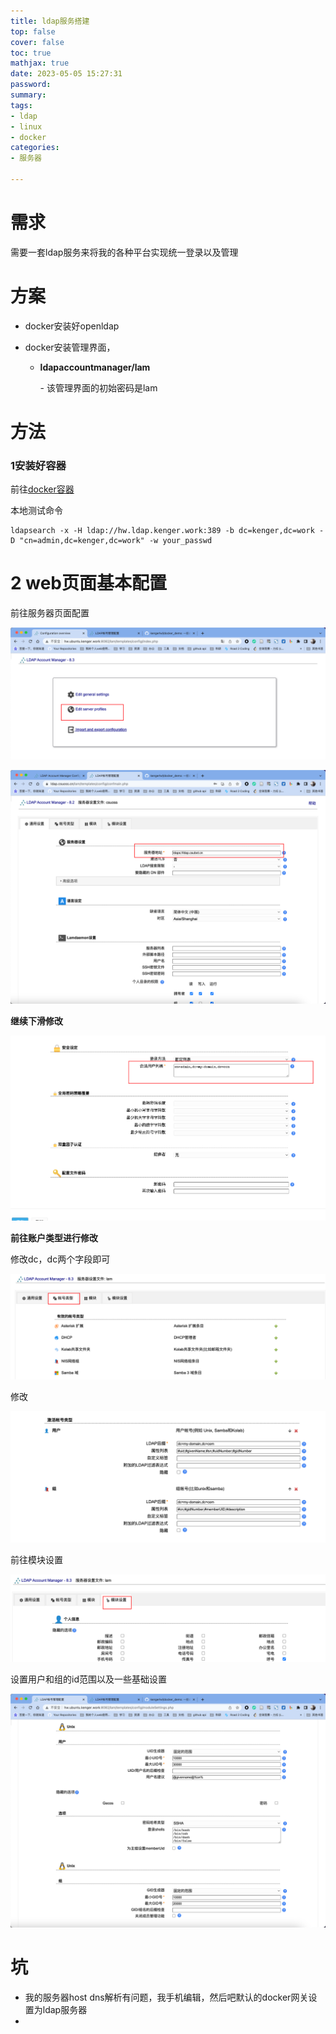 ```yaml
---
title: ldap服务搭建
top: false
cover: false
toc: true
mathjax: true
date: 2023-05-05 15:27:31
password:
summary:
tags:
- ldap
- linux
- docker
categories:
- 服务器

---
```


# 需求

需要一套ldap服务来将我的各种平台实现统一登录以及管理



# 方案

- docker安装好openldap

- docker安装管理界面，

  - **ldapaccountmanager/lam**

    \- 该管理界面的初始密码是lam



# 方法

### 1安装好容器

前往[docker容器](https://github.com/kengerlwl/docker_demo)





本地测试命令

```
ldapsearch -x -H ldap://hw.ldap.kenger.work:389 -b dc=kenger,dc=work -D "cn=admin,dc=kenger,dc=work" -w your_passwd
```







# 2 web页面基本配置



前往服务器页面配置

![refs/heads/master/image-20230626233101033](https://raw.githubusercontent.com/kengerlwl/kengerlwl.github.io/refs/heads/master/image/50413a0d020bf2ec31e1ff8e5c463589/59bd63e7605b973abe66b1209401a73b.png)





![refs/heads/master/image-20230626233035756](https://raw.githubusercontent.com/kengerlwl/kengerlwl.github.io/refs/heads/master/image/50413a0d020bf2ec31e1ff8e5c463589/680fc6ee17c166b4ae3cc1a6e7e0b95c.png)

**继续下滑修改**

![refs/heads/master/image-20230626233156075](https://raw.githubusercontent.com/kengerlwl/kengerlwl.github.io/refs/heads/master/image/50413a0d020bf2ec31e1ff8e5c463589/cce3cbf73acd1999e7e683af1c832d17.png)



**前往账户类型进行修改**

修改dc，dc两个字段即可

![refs/heads/master/image-20230626233247131](https://raw.githubusercontent.com/kengerlwl/kengerlwl.github.io/refs/heads/master/image/50413a0d020bf2ec31e1ff8e5c463589/da9873c4ec0a5deadba86089ddfd7bfb.png)



修改

![refs/heads/master/image-20230626233303282](https://raw.githubusercontent.com/kengerlwl/kengerlwl.github.io/refs/heads/master/image/50413a0d020bf2ec31e1ff8e5c463589/49bd92d30799062fa3aa8be295ce8a51.png)



前往模块设置

![refs/heads/master/image-20230626233330414](https://raw.githubusercontent.com/kengerlwl/kengerlwl.github.io/refs/heads/master/image/50413a0d020bf2ec31e1ff8e5c463589/ed21d419b0228617b3db884c98460e22.png)

设置用户和组的id范围以及一些基础设置

![refs/heads/master/image-20230626233411088](https://raw.githubusercontent.com/kengerlwl/kengerlwl.github.io/refs/heads/master/image/50413a0d020bf2ec31e1ff8e5c463589/3ea199e8b6d6eb53cbe44ed360cf086e.png)









# 坑

- 我的服务器host dns解析有问题，我手机编辑，然后吧默认的docker网关设置为ldap服务器
- 

